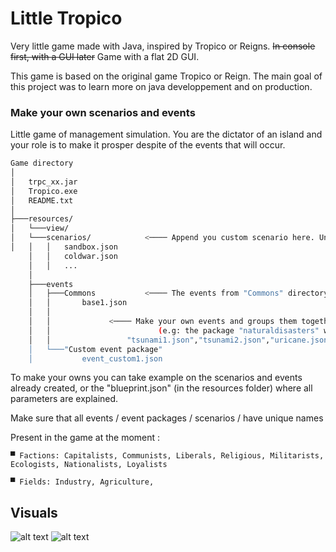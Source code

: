 # Little Tropico
Very little game made with Java, inspired by Tropico or Reigns. ~~In console first, with a GUI later~~ Game with a flat 2D GUI.

This game is based on the original game Tropico or Reign. The main goal of this project was to learn more on java developpement and on production.

### Make your own scenarios and events 
Little game of management simulation. You are the dictator of an island and your role is to make it prosper despite of the events that will occur.


```Bash
Game directory
│
│   trpc_xx.jar
│   Tropico.exe
│   README.txt
│
├───resources/
│   └───view/
│   └───scenarios/            <──── Append you custom scenario here. Unique scenario name !
│   │   │   sandbox.json
    │   │   coldwar.json 
    │   │   ...          
    │	       
    ├───events
    │   ├───Commons           <──── The events from "Commons" directory will be in every games.
    │   │       base1.json
    │   │
    │   │ 		      <──── Make your own events and groups them together in a package 
    │   │		                 (e.g: the package "naturaldisasters" will contain for example 
    │   │				  "tsunami1.json","tsunami2.json","uricane.json", etc...")
    │   └───"Custom event package"    
    │           event_custom1.json
```


To make your owns you can take example on the scenarios and events already created, or the "blueprint.json" (in the resources folder) where all parameters are explained.

Make sure that all events / event packages / scenarios / have unique names

Present in the game at the moment : 

    ▀ Factions: Capitalists, Communists, Liberals, Religious, Militarists, Ecologists, Nationalists, Loyalists

    ▀ Fields: Industry, Agriculture,
    
## Visuals
![alt text](https://i.ibb.co/q7TWtHv/littletrpc1.png)
![alt text](https://i.ibb.co/DDmwntk/littletrpc2.png)
